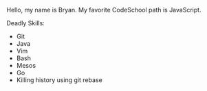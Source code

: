 Hello, my name is Bryan. My favorite CodeSchool path is JavaScript.

Deadly Skills:
* Git
* Java
* Vim
* Bash
* Mesos
* Go
* Killing history using git rebase

